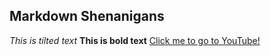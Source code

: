 ## Markdown Shenanigans
_This is tilted text_
__This is bold text__
[Click me to go to YouTube!](https://youtube.com)
